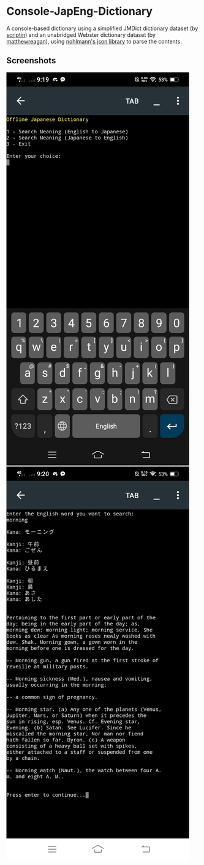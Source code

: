 # Console-JapEng-Dictionary
A console-based dictionary using a simplified JMDict dictionary dataset (by [scriptin](https://github.com/scriptin/jmdict-simplified)) and an unabridged Webster dictionary dataset (by [matthewreagan](https://github.com/matthewreagan/WebstersEnglishDictionary)), using [nohlmann's json library](https://github.com/nlohmann/json) to parse the contents.
## Screenshots
![ss1](https://raw.githubusercontent.com/vonnogadas/Console-JapEng-Dictionary/main/Screenshot_20230217_211943.jpg)
![ss2](https://raw.githubusercontent.com/vonnogadas/Console-JapEng-Dictionary/main/Screenshot_20230217_212019.jpg)
